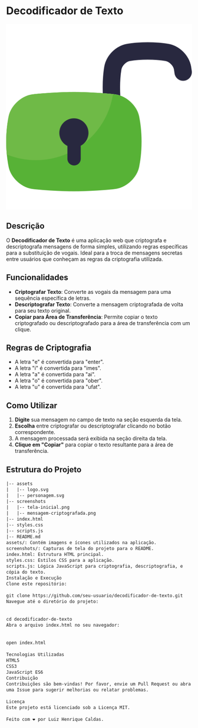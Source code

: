# Decodificador de Texto

![Logo](assets/logo.png)

## Descrição

O **Decodificador de Texto** é uma aplicação web que criptografa e descriptografa mensagens de forma simples, utilizando regras específicas para a substituição de vogais. Ideal para a troca de mensagens secretas entre usuários que conheçam as regras da criptografia utilizada.

## Funcionalidades

- **Criptografar Texto**: Converte as vogais da mensagem para uma sequência específica de letras.
- **Descriptografar Texto**: Converte a mensagem criptografada de volta para seu texto original.
- **Copiar para Área de Transferência**: Permite copiar o texto criptografado ou descriptografado para a área de transferência com um clique.

## Regras de Criptografia

- A letra "e" é convertida para "enter".
- A letra "i" é convertida para "imes".
- A letra "a" é convertida para "ai".
- A letra "o" é convertida para "ober".
- A letra "u" é convertida para "ufat".



## Como Utilizar

1. **Digite** sua mensagem no campo de texto na seção esquerda da tela.
2. **Escolha** entre criptografar ou descriptografar clicando no botão correspondente.
3. A mensagem processada será exibida na seção direita da tela.
4. **Clique em "Copiar"** para copiar o texto resultante para a área de transferência.

## Estrutura do Projeto

```plaintext
|-- assets
|   |-- logo.svg
|   |-- personagem.svg
|-- screenshots
|   |-- tela-inicial.png
|   |-- mensagem-criptografada.png
|-- index.html
|-- styles.css
|-- scripts.js
|-- README.md
assets/: Contém imagens e ícones utilizados na aplicação.
screenshots/: Capturas de tela do projeto para o README.
index.html: Estrutura HTML principal.
styles.css: Estilos CSS para a aplicação.
scripts.js: Lógica JavaScript para criptografia, descriptografia, e cópia do texto.
Instalação e Execução
Clone este repositório:

git clone https://github.com/seu-usuario/decodificador-de-texto.git
Navegue até o diretório do projeto:


cd decodificador-de-texto
Abra o arquivo index.html no seu navegador:


open index.html

Tecnologias Utilizadas
HTML5
CSS3
JavaScript ES6
Contribuição
Contribuições são bem-vindas! Por favor, envie um Pull Request ou abra uma Issue para sugerir melhorias ou relatar problemas.

Licença
Este projeto está licenciado sob a Licença MIT.

Feito com ❤️ por Luiz Henrique Caldas.
